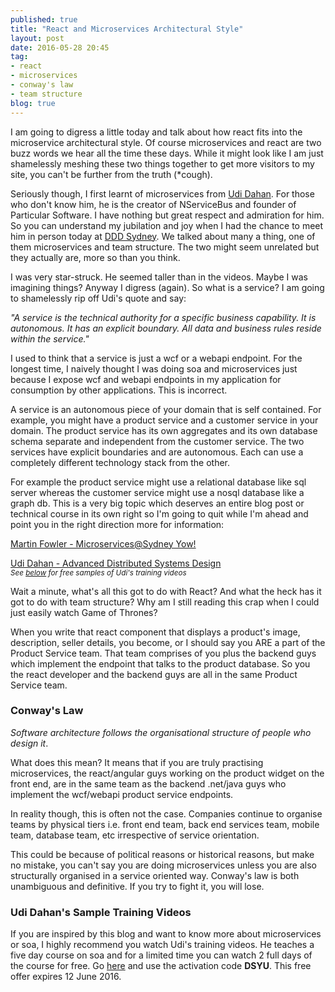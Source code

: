 ```yaml
---
published: true
title: "React and Microservices Architectural Style"
layout: post
date: 2016-05-28 20:45
tag:
- react
- microservices
- conway's law
- team structure
blog: true
---
```


I am going to digress a little today and talk about how react fits into the microservice architectural style. Of course microservices and 
react are two buzz words we hear all the time these days. While it might look like I am just shamelessly meshing these two things 
together to get more visitors to my site, you can't be further from the truth (*cough). 

Seriously though, I first learnt of microservices from <a href="http://udidahan.com" target="_blank">Udi Dahan</a>. For those who don't know him, he is the 
creator of NServiceBus and founder of Particular Software. I have nothing but great respect and admiration for him. So you can 
understand my jubilation and joy when I had the chance to meet him in person today at <a href="http://dddsydney.com.au" target="_blank">DDD Sydney</a>. We talked
about many a thing, one of them microservices and team structure. The two might seem unrelated but they actually are, more so than you think.

I was very star-struck. He seemed taller than in the videos. Maybe I was imagining things? Anyway I digress (again). So what is a service? 
I am going to shamelessly rip off Udi's quote and say:

*"A service is the technical authority for a specific business capability. It is autonomous. It has an explicit boundary. All data
and business rules reside within the service."*

I used to think that a service is just a wcf or a webapi endpoint. For the longest time, I naively thought I was doing soa and microservices just
because I expose wcf and webapi endpoints in my application for consumption by other applications. This is incorrect. 

A service is an autonomous 
piece of your domain that is self contained. For example, you might have a product service and a customer service in your domain. The product
service has its own aggregates and its own database schema separate and independent from the customer service. The two services have explicit
boundaries and are autonomous. Each can use a completely different technology stack from the other. 

For example the product service might use
a relational database like sql server whereas the customer service might use a nosql database like a graph db. This is a very big topic which deserves
an entire blog post or technical course in its own right so I'm going to quit while I'm ahead and point you in the right direction more for information:
  
<a href="https://www.youtube.com/watch?v=Irlw-LGIJO4" target="_blank">Martin Fowler - Microservices@Sydney Yow!</a>

<a href="http://udidahan.com/training/" target="_blank">Udi Dahan - Advanced Distributed Systems Design</a><br/>
*<small>See <a href="#freeVideos">below</a> for free samples of Udi's training videos</small>*

Wait a minute, what's all this got to do with React? And what the heck has it got to do with team structure? Why am I still reading this crap when I could 
just easily watch Game of Thrones?

When you write that react component that displays a product's image, description, seller details, you become, or I should say you ARE a part of
the Product Service team. That team comprises of you plus the backend guys which implement the endpoint that talks to the product database. So you 
the react developer and the backend guys are all in the same Product Service team.

### Conway's Law
*Software architecture follows the organisational structure of people who design it*.

What does this mean? It means that if you are truly practising microservices, the react/angular guys working on the product widget on the front end,
are in the same team as the backend .net/java guys who implement the wcf/webapi product service endpoints.

In reality though, this is often not the case. Companies continue to organise teams by physical tiers i.e. front end team, back end services team, 
mobile team, database team, etc irrespective of service orientation. 

This could be because of political reasons or historical reasons, but make no
mistake, you can't say you are doing microservices unless you are also structurally organised in a service oriented way. Conway's law is both unambiguous and
definitive. If you try to fight it, you will lose.

### <span id="freeVideos">Udi Dahan's Sample Training Videos</span>
If you are inspired by this blog and want to know more about microservices or soa, I highly recommend you watch Udi's training videos. He
teaches a five day course on soa and for a limited time you can watch 2 full days of the course for free. Go <a href="http://go.particular.net/DSY16" target="_blank">here</a>
and use the activation code **DSYU**. This free offer expires 12 June 2016.


